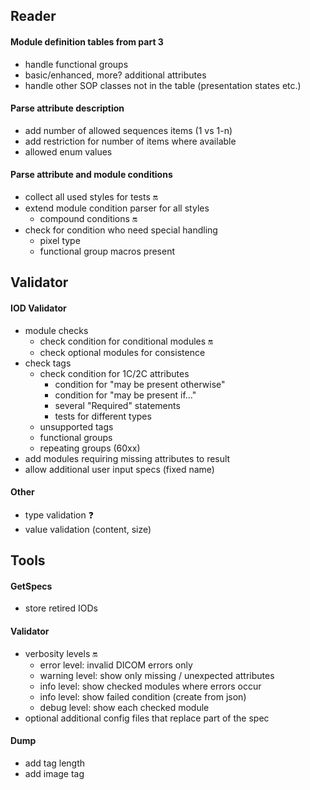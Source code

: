## Reader

#### Module definition tables from part 3
* handle functional groups
* basic/enhanced, more? additional attributes
* handle other SOP classes not in the table (presentation states etc.)

#### Parse attribute description
* add number of allowed sequences items (1 vs 1-n)
* add restriction for number of items where available
* allowed enum values

#### Parse attribute and module conditions
* collect all used styles for tests :on:
* extend module condition parser for all styles
    * compound conditions :on:
* check for condition who need special handling
    * pixel type
    * functional group macros present

## Validator

#### IOD Validator
* module checks
    * check condition for conditional modules :on:
    * check optional modules for consistence
* check tags
    * check condition for 1C/2C attributes
        * condition for "may be present otherwise"
        * condition for "may be present if..."
        * several "Required" statements
        * tests for different types
    * unsupported tags
    * functional groups
    * repeating groups (60xx)
* add modules requiring missing attributes to result
* allow additional user input specs (fixed name)

#### Other 
* type validation :question:
* value validation (content, size)

## Tools

#### GetSpecs
* store retired IODs

#### Validator
* verbosity levels :on:
    * error level: invalid DICOM errors only
    * warning level: show only missing / unexpected attributes
    * info level: show checked modules where errors occur
    * info level: show failed condition (create from json)
    * debug level: show each checked module
* optional additional config files that replace part of the spec

#### Dump
* add tag length
* add image tag
